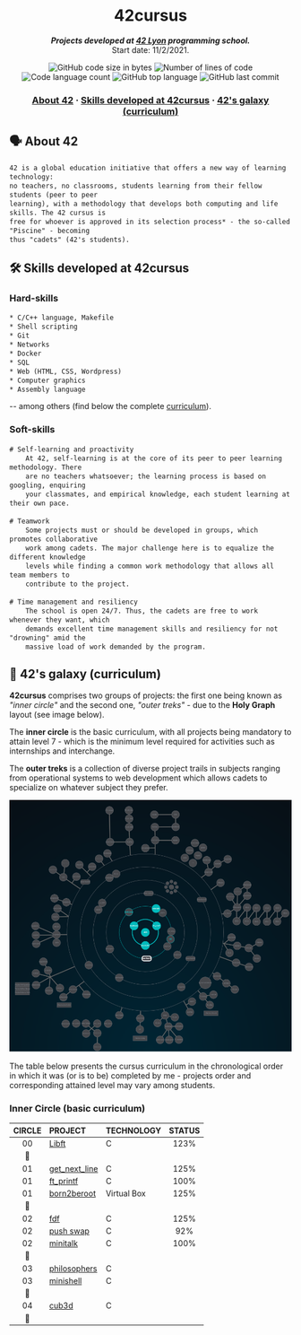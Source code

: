<h1 align="center">
	42cursus
</h1>

<p align="center">
	<b><i>Projects developed at <a href="https://42lyon.fr/">42 Lyon</a> programming school.</i></b><br>
	Start date: 11/2/2021.
</p>

<p align="center">
	<img alt="GitHub code size in bytes" src="https://img.shields.io/github/languages/code-size/rochblondiaux/42cursus?color=blueviolet" />
	<img alt="Number of lines of code" src="https://img.shields.io/tokei/lines/github/rochblondiaux/42cursus?color=blueviolet" />
	<img alt="Code language count" src="https://img.shields.io/github/languages/count/rochblondiaux/42cursus?color=blue" />
	<img alt="GitHub top language" src="https://img.shields.io/github/languages/top/rochblondiaux/42cursus?color=blue" />
	<img alt="GitHub last commit" src="https://img.shields.io/github/last-commit/rochblondiaux/42cursus?color=brightgreen" />
</p>

<h3 align="center">
	<a href="#%EF%B8%8F-about-42">About 42</a>
	<span> · </span>
	<a href="#%EF%B8%8F-skills-developed-at-42cursus">Skills developed at 42cursus</a>
	<span> · </span>
	<a href="#-42s-galaxy-curriculum">42's galaxy (curriculum)</a>
</h3>

## 🗣️ About 42

	42 is a global education initiative that offers a new way of learning technology:
	no teachers, no classrooms, students learning from their fellow students (peer to peer
	learning), with a methodology that develops both computing and life skills. The 42 cursus is
	free for whoever is approved in its selection process* - the so-called "Piscine" - becoming
	thus "cadets" (42's students).

## 🛠️ Skills developed at 42cursus

### Hard-skills

	* C/C++ language, Makefile
	* Shell scripting
	* Git
	* Networks
	* Docker
	* SQL
	* Web (HTML, CSS, Wordpress)
	* Computer graphics
	* Assembly language

-- among others (find below the complete [curriculum](#-42s-galaxy-curriculum)).

### Soft-skills

	# Self-learning and proactivity
		At 42, self-learning is at the core of its peer to peer learning methodology. There
		are no teachers whatsoever; the learning process is based on googling, enquiring
		your classmates, and empirical knowledge, each student learning at their own pace.

	# Teamwork
		Some projects must or should be developed in groups, which promotes collaborative
		work among cadets. The major challenge here is to equalize the different knowledge
		levels while finding a common work methodology that allows all team members to
		contribute to the project.

	# Time management and resiliency
		The school is open 24/7. Thus, the cadets are free to work whenever they want, which
		demands excellent time management skills and resiliency for not "drowning" amid the
		massive load of work demanded by the program.

## 🌌 42's galaxy (curriculum)

**42cursus** comprises two groups of projects: the first one being known as _"inner circle"_ and the second one, _"outer treks"_ - due to the **Holy Graph** layout (see image below).

The **inner circle** is the basic curriculum, with all projects being mandatory to attain level 7 - which is the minimum level required for activities such as internships and interchange.

The **outer treks** is a collection of diverse project trails in subjects ranging from operational systems to web development which allows cadets to specialize on whatever subject they prefer.

![42's galaxy](galaxy.png)

The table below presents the cursus curriculum in the chronological order in which it was (or is to be) completed by me - projects order and corresponding attained level may vary among students.

### Inner Circle (basic curriculum)

|CIRCLE	|PROJECT							|TECHNOLOGY				|STATUS						|
|:-:	|:--								|:--					|:-:						|
|00		|[Libft](https://github.com/rochblondiaux/libft)|C		            | 123%	                    |
|:dizzy:|									|						|		|				    |
|01		|[get_next_line](https://github.com/rochblondiaux/get_next_line) |C	| 125%              | 
|01		|[ft_printf](https://github.com/rochblondiaux/ft_printf)|C			| 100%	    |
|01		|[born2beroot]()			        | Virtual Box						| 125% 	|
|:dizzy:|									|						| 	|
|02		|[fdf](https://github.com/rochblondiaux/fdf)			        | C						| 125%	|
|02		|[push swap](https://github.com/rochblondiaux/push_swap)			        | C						| 92%	|
|02		|[minitalk](https://github.com/rochblondiaux/minitalk)			        | C						| 100%	|
|:dizzy:|									|						        |							|
|03		|[philosophers](https://github.com/RochBlondiaux/philosophers)			        | C						| 	|
|03		|[minishell](https://github.com/RochBlondiaux/minishell)			        | C						| 	|
|:dizzy:|									|						        |							|
|04		|[cub3d](https://github.com/RochBlondiaux/cub3d)			        | C						| 	|
|:dizzy:|									|						        |							|

